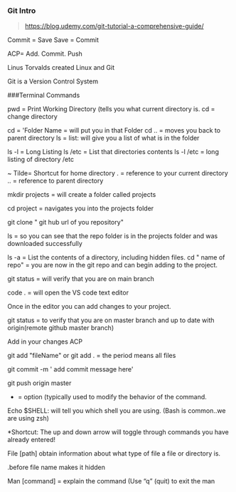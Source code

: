 ### Git Intro

 > https://blog.udemy.com/git-tutorial-a-comprehensive-guide/

Commit = Save
Save = Commit 

ACP= Add. Commit. Push

Linus Torvalds created Linux and Git

Git is a Version Control System

 ###Terminal Commands


pwd = Print Working Directory (tells you what current directory is.
cd  = change directory

cd = 'Folder Name = will put you in that Folder
cd .. = moves you back to parent directory 
ls = list: will give you a list of what is in the folder

ls -l = Long Listing
ls /etc = List that directories contents
ls -l /etc = long listing of directory /etc 

~ Tilde= Shortcut for home directory
. = reference to your current directory
.. = reference to parent directory

mkdir projects = will create a folder called projects 

cd project = navigates you into the projects folder

git clone   " git hub url of you repository"

ls = so you can see that the repo folder is in the projects folder and was downloaded successfully

ls -a = List the contents of a directory, including hidden files. 
cd " name of repo" = you are now in the git repo and can begin adding to the project.

git status = will verify that you are on main branch

code . = will open the VS code text editor

Once in the editor you can add changes to your project.

git status = to verify that you are on master branch and up to date with origin(remote github master branch)

Add in your changes ACP

git add "fileName"     or git add .  = the period means all files

git commit -m ' add commit message here'

git push origin master


- = option (typically used to modify the behavior of the command.

Echo $SHELL: will tell you which shell you are using. (Bash is common..we are using zsh)

*Shortcut: The up and down arrow will toggle through commands you have already entered! 

File [path]  obtain information about what type of file a file or directory is. 

.before file name makes it hidden

Man [command] = explain the command
(Use “q” (quit) to exit the man






